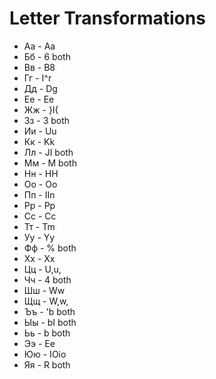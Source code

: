 # Letter Transformations

* Аа - Aa
* Бб - 6 both
* Вв - B8
* Гг - I^r
* Дд - Dg
* Ее - Ee
* Жж - }I{
* Зз - 3 both
* Ии - Uu
* Кк - Kk
* Лл - JI both
* Мм - M both
* Нн - HH
* Оо - Oo
* Пп - IIn
* Рр - Pp
* Сс - Cc
* Тт - Tm
* Уу - Yy
* Фф - % both
* Хх - Xx
* Цц - U,u,
* Чч - 4 both
* Шш - Ww
* Щщ - W,w,
* Ъъ - 'b both
* Ыы - bI both
* Ьь - b both
* Ээ - Ee
* Юю - IOio
* Яя - R both

